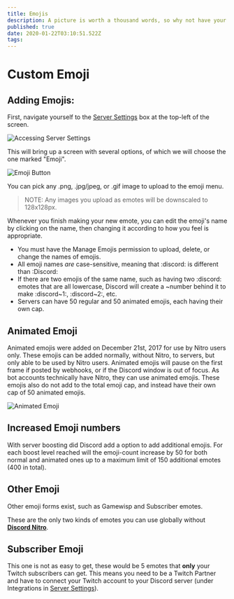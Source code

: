 ```yaml
---
title: Emojis
description: A picture is worth a thousand words, so why not have your very own emojis? Thankfully, Discord includes a quick and easy way to add pretty much any image as a custom emote!
published: true
date: 2020-01-22T03:10:51.522Z
tags: 
---
```


# Custom Emoji

## **Adding Emojis:**
First, navigate yourself to the [Server Settings](/server-settings) box at the top-left of the screen.

![Accessing Server Settings](https://raw.githubusercontent.com/DiscordiaWiki/wiki/master/uploads/server-settings/accessing-server-settings.gif "Accessing Server Settings")

This will bring up a screen with several options, of which we will choose the one marked "Emoji".

![Emoji Button](https://raw.githubusercontent.com/DiscordiaWiki/wiki/master/uploads/emoji/emoji-button.gif "Emoji Button")

You can pick any .png, .jpg/jpeg, or .gif image to upload to the emoji menu.

> NOTE: Any images you upload as emotes will be downscaled to 128x128px.

Whenever you finish making your new emote, you can edit the emoji's name by clicking on the name, then changing it according to how you feel is appropriate.

* You must have the Manage Emojis permission to upload, delete, or change the names of emojis.
* All emoji names *are* case-sensitive, meaning that :discord: is different than :Discord:
* If there are two emojis of the same name, such as having two :discord: emotes that are all lowercase, Discord will create a ~number behind it to make :discord~1:, :discord~2:, etc.
* Servers can have 50 regular and 50 animated emojis, each having their own cap.

## Animated Emoji

Animated emojis were added on December 21st, 2017 for use by Nitro users only. These emojis can be added normally, without Nitro, to servers, but only able to be used by Nitro users. Animated emojis will pause on the first frame if posted by webhooks, or if the Discord window is out of focus. As bot accounts technically have Nitro, they can use animated emojis. These emojis also do not add to the total emoji cap, and instead have their own cap of 50 animated emojis.

![Animated Emoji](https://raw.githubusercontent.com/DiscordiaWiki/wiki/master/uploads/emoji/animated-emoji.gif "Animated Emoji")

## Increased Emoji numbers
With server boosting did Discord add a option to add additional emojis.
For each boost level reached will the emoji-count increase by 50 for both normal and animated ones up to a maximum limit of 150 additional emotes (400 in total).

## Other Emoji
Other emoji forms exist, such as Gamewisp and Subscriber emotes.

These are the only two kinds of emotes you can use globally without [**Discord Nitro**](/nitro).

## Subscriber Emoji

This one is not as easy to get, these would be 5 emotes that **only** your Twitch subscribers can get. This means you need to be a Twitch Partner and have to connect your Twitch account to your Discord server (under Integrations in [Server Settings](/server-settings)).